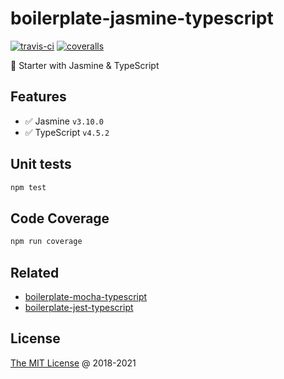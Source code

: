 # boilerplate-jasmine-typescript

[![travis-ci](https://api.travis-ci.org/piecioshka/boilerplate-jasmine-typescript.svg?branch=master)](https://travis-ci.org/piecioshka/boilerplate-jasmine-typescript)
[![coveralls](https://coveralls.io/repos/github/piecioshka/boilerplate-jasmine-typescript/badge.svg?branch=master)](https://coveralls.io/github/piecioshka/boilerplate-jasmine-typescript?branch=master)

🍴 Starter with Jasmine & TypeScript

## Features

* :white_check_mark: Jasmine `v3.10.0`
* :white_check_mark: TypeScript `v4.5.2`

## Unit tests

```bash
npm test
```

## Code Coverage

```bash
npm run coverage
```

## Related

* [boilerplate-mocha-typescript](https://github.com/piecioshka/boilerplate-mocha-typescript)
* [boilerplate-jest-typescript](https://github.com/piecioshka/boilerplate-jest-typescript)

## License

[The MIT License](http://piecioshka.mit-license.org) @ 2018-2021
